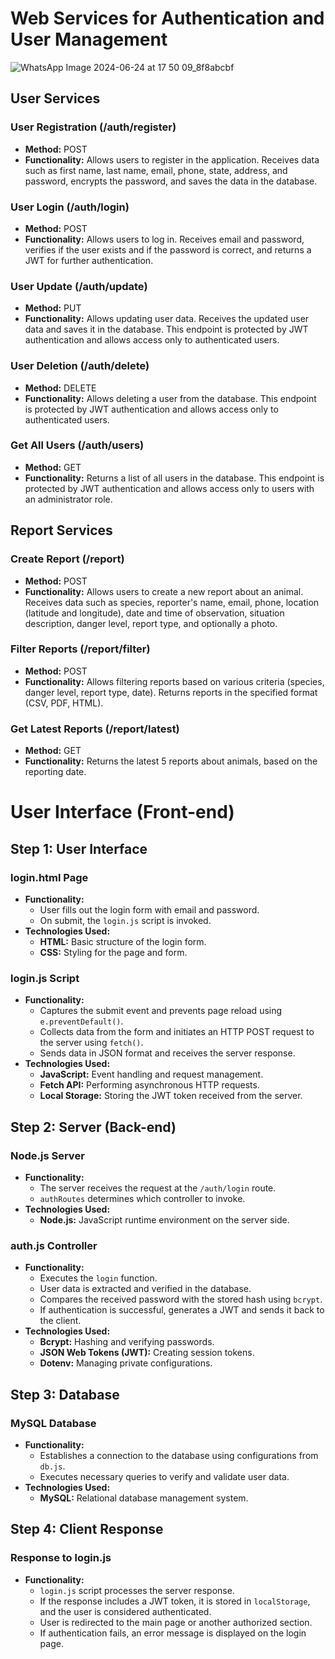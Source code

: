 # Web Services for Authentication and User Management


![WhatsApp Image 2024-06-24 at 17 50 09_8f8abcbf](https://github.com/user-attachments/assets/2402a6d6-3696-4c35-b679-a68a28f28f0e)

## User Services

### User Registration (/auth/register)
- **Method:** POST
- **Functionality:** Allows users to register in the application. Receives data such as first name, last name, email, phone, state, address, and password, encrypts the password, and saves the data in the database.

### User Login (/auth/login)
- **Method:** POST
- **Functionality:** Allows users to log in. Receives email and password, verifies if the user exists and if the password is correct, and returns a JWT for further authentication.

### User Update (/auth/update)
- **Method:** PUT
- **Functionality:** Allows updating user data. Receives the updated user data and saves it in the database. This endpoint is protected by JWT authentication and allows access only to authenticated users.

### User Deletion (/auth/delete)
- **Method:** DELETE
- **Functionality:** Allows deleting a user from the database. This endpoint is protected by JWT authentication and allows access only to authenticated users.

### Get All Users (/auth/users)
- **Method:** GET
- **Functionality:** Returns a list of all users in the database. This endpoint is protected by JWT authentication and allows access only to users with an administrator role.

## Report Services

### Create Report (/report)
- **Method:** POST
- **Functionality:** Allows users to create a new report about an animal. Receives data such as species, reporter's name, email, phone, location (latitude and longitude), date and time of observation, situation description, danger level, report type, and optionally a photo.

### Filter Reports (/report/filter)
- **Method:** POST
- **Functionality:** Allows filtering reports based on various criteria (species, danger level, report type, date). Returns reports in the specified format (CSV, PDF, HTML).

### Get Latest Reports (/report/latest)
- **Method:** GET
- **Functionality:** Returns the latest 5 reports about animals, based on the reporting date.

# User Interface (Front-end)

## Step 1: User Interface

### login.html Page
- **Functionality:** 
  - User fills out the login form with email and password.
  - On submit, the `login.js` script is invoked.
- **Technologies Used:**
  - **HTML:** Basic structure of the login form.
  - **CSS:** Styling for the page and form.

### login.js Script
- **Functionality:** 
  - Captures the submit event and prevents page reload using `e.preventDefault()`.
  - Collects data from the form and initiates an HTTP POST request to the server using `fetch()`.
  - Sends data in JSON format and receives the server response.
- **Technologies Used:**
  - **JavaScript:** Event handling and request management.
  - **Fetch API:** Performing asynchronous HTTP requests.
  - **Local Storage:** Storing the JWT token received from the server.

## Step 2: Server (Back-end)

### Node.js Server
- **Functionality:** 
  - The server receives the request at the `/auth/login` route.
  - `authRoutes` determines which controller to invoke.
- **Technologies Used:**
  - **Node.js:** JavaScript runtime environment on the server side.

### auth.js Controller
- **Functionality:** 
  - Executes the `login` function.
  - User data is extracted and verified in the database.
  - Compares the received password with the stored hash using `bcrypt`.
  - If authentication is successful, generates a JWT and sends it back to the client.
- **Technologies Used:**
  - **Bcrypt:** Hashing and verifying passwords.
  - **JSON Web Tokens (JWT):** Creating session tokens.
  - **Dotenv:** Managing private configurations.

## Step 3: Database

### MySQL Database
- **Functionality:** 
  - Establishes a connection to the database using configurations from `db.js`.
  - Executes necessary queries to verify and validate user data.
- **Technologies Used:**
  - **MySQL:** Relational database management system.

## Step 4: Client Response

### Response to login.js
- **Functionality:** 
  - `login.js` script processes the server response.
  - If the response includes a JWT token, it is stored in `localStorage`, and the user is considered authenticated.
  - User is redirected to the main page or another authorized section.
  - If authentication fails, an error message is displayed on the login page.
